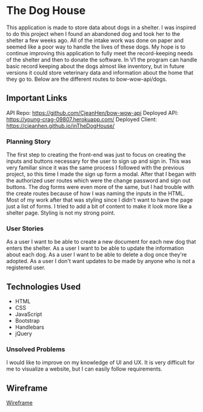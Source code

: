 # The Dog House
This application is made to store data about dogs in a shelter. I was inspired to do this project when I found an abandoned dog and took her to the shelter a few weeks ago. All of the intake work was done on paper and seemed like a poor way to handle the lives of these dogs. My hope is to continue improving this application to fully meet the record-keeping needs of the shelter and then to donate the software. In V1 the program can handle basic record keeping about the dogs almost like inventory, but in future versions it could store veterinary data and information about the home that they go to. Below are the different routes to bow-wow-api/dogs.

## Important Links
API Repo: https://github.com/CjeanHen/bow-wow-api
Deployed API: https://young-crag-09807.herokuapp.com/
Deployed Client: https://cjeanhen.github.io/inTheDogHouse/
### Planning Story
The first step to creating the front-end was just to focus on creating the inputs and buttons necessary for the user to sign up and sign in. This was very familiar since it was the same process I followed with the previous project, so this time I made the sign up form a modal. After that I began with the authorized user routes which were the change password and sign out buttons. The dog forms were even more of the same, but I had trouble with the create routes because of how I was naming the inputs in the HTML. Most of my work after that was styling since I didn't want to have the page just a list of forms. I tried to add a bit of content to make it look more like a shelter page. Styling is not my strong point.

### User Stories
As a user I want to be able to create a new document for each new dog that enters the shelter.
As a user I want to be able to update the information about each dog.
As a user I want to be able to delete a dog once they're adopted.
As a user I don't want updates to be made by anyone who is not a registered user.

## Technologies Used
- HTML
- CSS
- JavaScript
- Bootstrap
- Handlebars
- jQuery

### Unsolved Problems
I would like to improve on my knowledge of UI and UX. It is very difficult for me to visualize a website, but I can easily follow requirements.

## Wireframe
[Wireframe](https://photos.app.goo.gl/Nf8XyRrbkeHJ4UD77)
